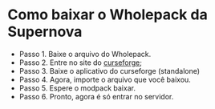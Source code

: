 # Como baixar o Wholepack da Supernova
* Passo 1. Baixe o arquivo do Wholepack. 
* Passo 2. Entre no site do [curseforge](https://www.curseforge.com/download/app);
* Passo 3. Baixe o aplicativo do curseforge (standalone)
* Passo 4. Agora, importe o arquivo que você baixou.
* Passo 5. Espere o modpack baixar.
* Passo 6. Pronto, agora é só entrar no servidor.
